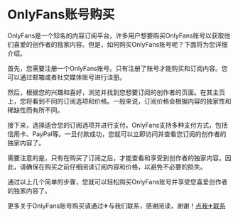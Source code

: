 # OnlyFans账号购买

OnlyFans是一个知名的内容订阅平台，许多用户想要购买OnlyFans账号以获取他们喜爱的创作者的独家内容。但是，如何购买OnlyFans账号呢？下面将为您详细介绍。

首先，您需要注册一个OnlyFans账号。只有注册了账号才能购买和订阅内容。您可以通过邮箱或者社交媒体账号进行注册。

然后，根据您的兴趣和喜好，浏览并找到您想要订阅的创作者的页面。在其主页上，您将看到不同的订阅选项和价格。一般来说，订阅价格会根据内容的独家性和稀缺性而有所不同。

接下来，选择适合您的订阅选项并进行支付。OnlyFans支持多种支付方式，包括信用卡、PayPal等。一旦付款成功，您就可以立即访问并查看您订阅的创作者的独家内容了。

需要注意的是，只有在购买了订阅之后，才能查看和享受到创作者的独家内容。因此，请确保在购买之前仔细阅读订阅内容和价格，以避免不必要的损失。

通过以上几个简单的步骤，您就可以轻松购买OnlyFans账号并享受您喜爱创作者的独家内容了。

更多关于OnlyFans账号购买请通过✈与我们联系，感谢阅读，谢谢！[点我✈联系](https://ww.k02.cc)